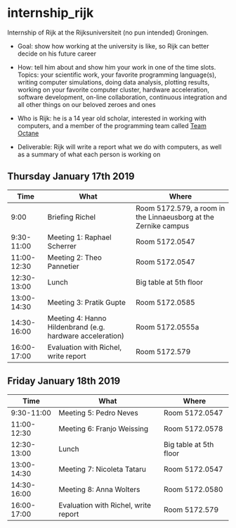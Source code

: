 # internship_rijk

Internship of Rijk at the Rijksuniversiteit (no pun intended) Groningen.

 * Goal: show how working at the university is 
   like, so Rijk can better decide on his future career

 * How: tell him about and show him your work in one of the time slots.
   Topics: your scientific work, your favorite programming language(s),
   writing computer simulations, doing data analysis, plotting results,
   working on your favorite computer cluster, hardware acceleration,
   software development, on-line collaboration, continuous integration
   and all other things on our beloved zeroes and ones 

 * Who is Rijk: he is a 14 year old scholar, 
   interested in working with computers,
   and a member of the programming team called 
   [Team Octane](https://github.com/richelbilderbeek/djog_unos_2018)

 * Deliverable: Rijk will write a report what we do with computers, as well
   as a summary of what each person is working on

## Thursday January 17th 2019

Time|What|Where
---|---|---
9:00|Briefing Richel|Room 5172.579, a room in the Linnaeusborg at the Zernike campus
9:30-11:00|Meeting 1: Raphael Scherrer|Room 5172.0547
11:00-12:30|Meeting 2: Theo Pannetier|Room 5172.0547
12:30-13:00|Lunch|Big table at 5th floor
13:00-14:30|Meeting 3: Pratik Gupte|Room 5172.0585
14:30-16:00|Meeting 4: Hanno Hildenbrand (e.g. hardware acceleration)|Room 5172.0555a
16:00-17:00|Evaluation with Richel, write report|Room 5172.579

## Friday January 18th 2019

Time|What|Where
---|---|---
9:30-11:00|Meeting 5: Pedro Neves|Room 5172.0547
11:00-12:30|Meeting 6: Franjo Weissing|Room 5172.0578
12:30-13:00|Lunch|Big table at 5th floor
13:00-14:30|Meeting 7: Nicoleta Tataru|Room 5172.0547
14:30-16:00|Meeting 8: Anna Wolters|Room 5172.0580
16:00-17:00|Evaluation with Richel, write report|Room 5172.579
